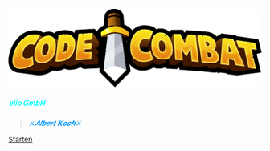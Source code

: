  ![Alt text](CodeCombat-Logo.png) 
##### <span style="color: #00FFFF">***𝖾𝗅𝗂𝗈 𝖦𝗆𝖻𝖧***




><span style="color: #0096FF ">*⚔️𝑨𝒍𝒃𝒆𝒓𝒕 𝑲𝒐𝒄𝒉⚔️*


[Starten](#code⚔%ef%b8%8fcombat)


